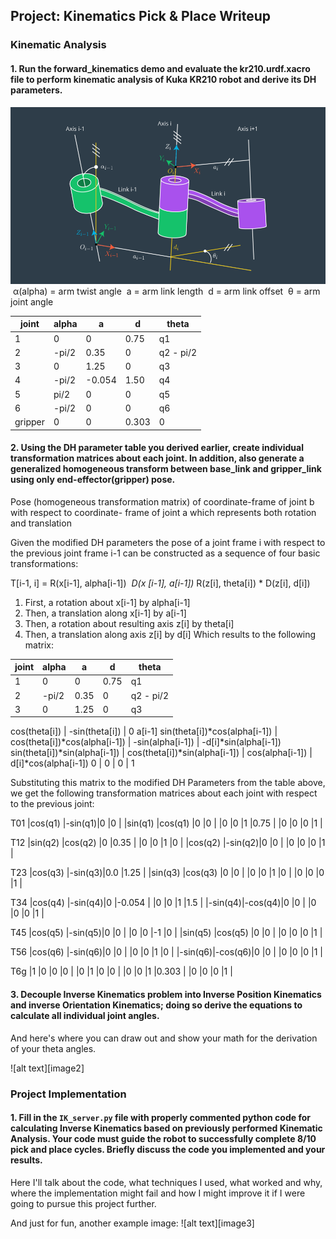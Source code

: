 ## Project: Kinematics Pick & Place Writeup

### Kinematic Analysis
#### 1. Run the forward_kinematics demo and evaluate the kr210.urdf.xacro file to perform kinematic analysis of Kuka KR210 robot and derive its DH parameters.

![image](DHparameters.png)
​ α(alpha) = arm twist angle
​ a = arm link length
​ d = arm link offset
​ θ = arm joint angle


joint | alpha | a | d | theta
--- | --- | --- | --- | ---
1 | 0       | 0     | 0.75  | q1
2 | -pi/2   | 0.35  | 0     | q2 - pi/2
3 |  0      | 1.25  | 0     | q3
4 | -pi/2   |-0.054 | 1.50  | q4
5 |  pi/2   | 0     | 0     | q5
6 | -pi/2   | 0     | 0     | q6
gripper | 0 | 0     | 0.303 | 0

#### 2. Using the DH parameter table you derived earlier, create individual transformation matrices about each joint. In addition, also generate a generalized homogeneous transform between base_link and gripper_link using only end-effector(gripper) pose.

Pose (homogeneous transformation matrix) of coordinate-frame of joint b ​with respect to
coordinate- frame of joint a ​which represents both rotation and translation

Given the modified DH parameters the pose of a joint frame i​ with respect to the previous joint frame i-1 ​can be constructed as a
sequence of four basic transformations:

T[i-1, i]  = R(​x[i-1], ​alpha[i-1]) ​*​ D(x​ [i-1], ​a[i-1]) ​*​ R(​z[i], ​theta[i]) ​*​ D(​z[i], ​d[i])
1. First, a rotation about x[i-1] by alpha[i-1]
2. Then, a translation along x[i-1] by a[i-1]
3. Then, a rotation about resulting axis z[i] by theta[i]
4. Then, a translation along axis z[i] by d[i]
Which results to the following matrix:

joint | alpha | a | d | theta
--- | --- | --- | --- | ---
1 | 0       | 0     | 0.75  | q1
2 | -pi/2   | 0.35  | 0     | q2 - pi/2
3 |  0      | 1.25  | 0     | q3


cos(theta[i]) | -sin(theta[i]) | 0 a[i-1]
sin(theta[i])*cos(alpha[i-1]) | cos(theta[i])*cos(alpha[i-1]) | -sin(alpha[i-1]) | -d[i]*sin(alpha[i-1])
sin(theta[i])*sin(alpha[i-1]) | cos(theta[i])*sin(alpha[i-1]) | cos(alpha[i-1]) | d[i]*cos(alpha[i-1])
0 | 0 | 0 | 1

Substituting this matrix to the modified DH Parameters from the table above, we get the following transformation matrices about each joint with respect to the previous joint:

T01
|cos(q1) |-sin(q1)|0 |0 |
|sin(q1) |cos(q1) |0 |0 |
|0 |0 |1 |0.75 |
|0 |0 |0 |1 |


T12
|sin(q2) |cos(q2) |0 |0.35 |
|0 |0 |1 |0 |
|cos(q2) |-sin(q2)|0 |0 |
|0 |0 |0 |1 |

T23
|cos(q3) |-sin(q3)|0.0 |1.25 |
|sin(q3) |cos(q3) |0 |0 |
|0 |0 |1 |0 |
|0 |0 |0 |1 |

T34
|cos(q4) |-sin(q4)|0 |-0.054 |
|0 |0 |1 |1.5 |
|-sin(q4)|-cos(q4)|0 |0 |
|0 |0 |0 |1 |

T45
|cos(q5) |-sin(q5)|0 |0 |
|0 |0 |-1 |0 |
|sin(q5) |cos(q5) |0 |0 |
|0 |0 |0 |1 |

T56
|cos(q6) |-sin(q6)|0 |0 |
|0 |0 |1 |0 |
|-sin(q6)|-cos(q6)|0 |0 |
|0 |0 |0 |1 |

T6g
|1 |0 |0 |0 |
|0 |1 |0 |0 |
|0 |0 |1 |0.303 |
|0 |0 |0 |1 |


#### 3. Decouple Inverse Kinematics problem into Inverse Position Kinematics and inverse Orientation Kinematics; doing so derive the equations to calculate all individual joint angles.

And here's where you can draw out and show your math for the derivation of your theta angles. 

![alt text][image2]

### Project Implementation

#### 1. Fill in the `IK_server.py` file with properly commented python code for calculating Inverse Kinematics based on previously performed Kinematic Analysis. Your code must guide the robot to successfully complete 8/10 pick and place cycles. Briefly discuss the code you implemented and your results. 


Here I'll talk about the code, what techniques I used, what worked and why, where the implementation might fail and how I might improve it if I were going to pursue this project further.  


And just for fun, another example image:
![alt text][image3]


